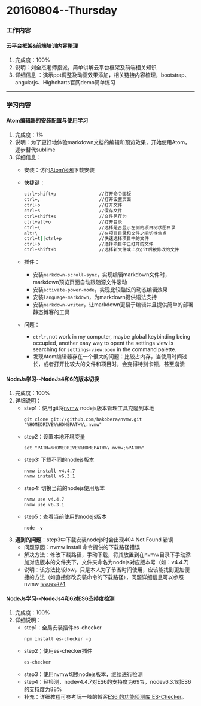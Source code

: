 # 20160804--Thursday

### 工作内容

#### **云平台框架&前端培训内容整理**

1. 完成度：100%
2. 说明：刘全杰老师指派，简单讲解云平台框架及前端相关知识
3. 详细信息 ：演示ppt调整及动画效果添加，相关链接内容梳理，bootstrap、angularjs、Highcharts官网demo简单练习

----------------------

### 学习内容

#### **Atom编辑器的安装配置与使用学习**

1. 完成度：1%
2. 说明：为了更好地体验markdown文档的编辑和预览效果，开始使用Atom，逐步替代sublime
3. 详细信息：
    - 安装：访问[Atom官网][]下载安装
    - 快捷键：
        ```cmd
        ctrl+shift+p                //打开命令面板
        ctrl+,                      //打开设置页面
        ctrl+o                      //打开文件
        ctrl+s                      //保存文件
        ctrl+shift+s                //文件另存为
        ctrl+alt+o                  //打开目录
        ctrl+\                      //选择是否显示左侧的项目树状图目录
        alt+\                       //在项目目录和文件之间切换焦点
        ctrl+t||ctrl+p              //快速选择项目中的文件
        ctrl+b                      //选择项目中已打开的文件
        ctrl+shift+b                //选择新文件或上次git后被修改的文件
        ```

    - 插件：
        - 安装`markdown-scroll-sync`，实现编辑markdown文件时，markdown预览页面自动跟随源文件滚动
        - 安装`activate-power-mode`，实现比较酷炫的动态编辑效果
        - 安装`language-markdown`，为markdown提供语法支持
        - 安装`markdown-writer`，让markdown更易于编辑并且提供简单的部署静态博客的工具
    - 问题：
        - `ctrl+,`not work in my computer, maybe global keybinding being occupied, another easy way to opent the settings view is searching for `settings-view:open` in the command palette.
        - 发现Atom编辑器存在一个很大的问题：比较占内存，当使用时间过长，或者打开比较大的文件和项目时，会变得特别卡顿，甚至崩溃

[Atom官网]: https://atom.io/ "Atom官网"



#### **NodeJs学习--NodeJs4和6的版本切换**

 1. 完成度：100%
 2. 详细说明：
    - step1：使用git将[nvmw][] nodejs版本管理工具克隆到本地
        ```git
        git clone git://github.com/hakobera/nvmw.git "%HOMEDRIVE%%HOMEPATH%\.nvmw"
        ```
    - step2：设置本地环境变量
        ```git
        set "PATH=%HOMEDRIVE%%HOMEPATH%\.nvmw;%PATH%"
        ```
    - step3: 下载不同的nodejs版本
        ```nvmw
        nvmw install v4.4.7
        nvmw install v6.3.1
        ```
    - step4: 切换当前的nodejs使用版本
        ```nvmw
        nvmw use v4.4.7
        nvmw use v6.3.1
        ```
    - step5：查看当前使用的nodejs版本
        ```node
        node -v
        ```
 3. **遇到的问题**：step3中下载安装nodejs时会出现404 Not Found 错误
     - 问题原因：nvmw install 命令提供的下载路径错误
     - 解决方法：修改下载路径，手动下载，将其放置到在nvmw目录下手动添加对应版本的文件夹下，文件夹命名为nodejs对应版本号（如：v4.4.7）
     - 说明：该方法比较low，只是本人为了节省时间使用，应该能找到更加便捷的方法（如直接修改安装命令的下载路径），问题详细信息可以参照nvmw [issues#74][]

[nvmw]:https://github.com/hakobera/nvmw "git地址"
[issues#74]:https://github.com/hakobera/nvmw/issues/74 "git issue"

#### **NodeJs学习--NodeJs4和6对ES6支持度检测**

 1. 完成度：100%
 2. 详细说明：
    - step1：全局安装插件es-checker
        ```npm
        npm install es-checker -g
        ```
    - step2；使用es-checker插件
        ```cmd
        es-checker
        ```
    - step3：使用nvmw切换nodejs版本，继续进行检测
    - step4：经检测，nodev4.4.7对ES6的支持度为69%，nodev6.3.1对ES6的支持度为88%
    - 补充：详细教程可参考阮一峰的博客[ES6 的功能侦测库 ES-Checker][]。

[ES6 的功能侦测库 ES-Checker]:http://www.ruanyifeng.com/blog/2015/06/es-checker.html "ES6支持度检测"
